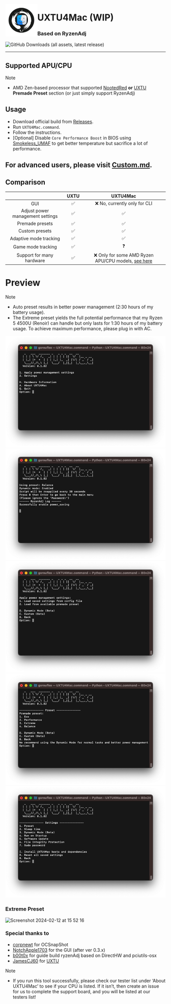 <picture><img align="left" src="/Img/Logo.png" width="20%"/></picture>
<h1>UXTU4Mac (WIP)</h1>
<h3>Based on RyzenAdj</h3>

![GitHub Downloads (all assets, latest release)](https://img.shields.io/github/downloads/AppleOSX/UXTU4Mac/total)

---

## Supported APU/CPU
> [!NOTE]
> - AMD Zen-based processor that supported [NootedRed](https://github.com/ChefKissInc/NootedRed) **or** [UXTU](https://github.com/JamesCJ60/Universal-x86-Tuning-Utility) **Premade Preset** section (or just simply support RyzenAdj)

## Usage
- Download official build from [Releases](https://github.com/AppleOSX/UXTU4Mac/releases).
- Run `UXTU4Mac.command`.
- Follow the instructions.
- [Optional] Disable `Core Performance Boost` in BIOS using [Smokeless_UMAF](https://github.com/DavidS95/Smokeless_UMAF) to get better temperature but sacrifice a lot of performance.
  
## For advanced users, please visit [Custom.md](Custom.md).
## Comparison 

|  | UXTU | UXTU4Mac |  
|    :---:     |    :---:   |    :---:   |
| GUI | ✅ | ❌ No, currently only for CLI |
| Adjust power management settings | ✅ | ✅ |
| Premade presets | ✅ | ✅ |
| Custom presets | ✅ | ✅ |
| Adaptive mode tracking | ✅ | ✅ |
| Game mode tracking | ✅ | ❓ |
| Support for many hardware | ✅ | ❌ Only for some AMD Ryzen APU/CPU models, [see here](#supported-cpuapu) |

# Preview
> [!NOTE]
> - Auto preset results in better power management (2:30 hours of my battery usage).
> - The Extreme preset yields the full potential performance that my Ryzen 5 4500U (Renoir) can handle but only lasts for 1:30 hours of my battery usage. To achieve maximum performance, please plug in with AC.

<p align="left">
  <img src="/Img/main_menu.png">
  <img src="/Img/apply_preset.png">
  <img src="/Img/preset.png">
  <img src="/Img/preset_setting.png">
  <img src="/Img/settings.png">
</p>

### Extreme Preset
![Screenshot 2024-02-12 at 15 52 16](https://github.com/AppleOSX/UXTU4Mac/assets/98001973/19e1481a-07ae-4efb-9b50-fac0cf137e0a)
### Special thanks to
- [corpnewt](https://github.com/corpnewt) for OCSnapShot
- [NotchApple1703](https://github.com/NotchApple1703) for the GUI (after ver 0.3.x)
- [b00t0x](https://github.com/b00t0x) for guide build ryzenAdj based on DirectHW and pciutils-osx
- [JamesCJ60](https://github.com/JamesCJ60) for [UXTU](https://github.com/JamesCJ60/Universal-x86-Tuning-Utility)
> [!NOTE]
> - If you run this tool successfully, please check our tester list under ‘About UXTU4Mac’ to see if your CPU is listed. If it isn’t, then create an issue for us to complete the support board, and you will be listed at our testers list!
